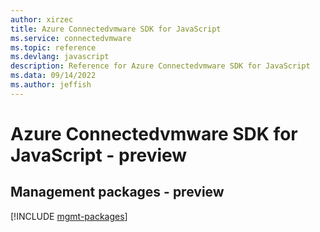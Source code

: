 ```yaml
---
author: xirzec
title: Azure Connectedvmware SDK for JavaScript
ms.service: connectedvmware
ms.topic: reference
ms.devlang: javascript
description: Reference for Azure Connectedvmware SDK for JavaScript
ms.data: 09/14/2022
ms.author: jeffish
---
```

# Azure Connectedvmware SDK for JavaScript - preview

## Management packages - preview
[!INCLUDE [mgmt-packages](connectedvmware-mgmt-index.md)]